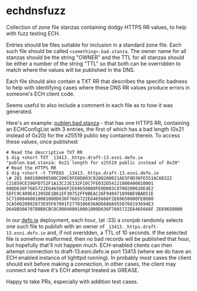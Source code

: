 # echdnsfuzz

Collection of zone file stanzas containing dodgy HTTPS RR values, to help with fuzz testing ECH.

Entries should be files suitable for inclusion in a standard zone file. Each such file should be
called ``<something>.bad.stanza``. The owner name for all stanzas should be the string "OWNER"
and the TTL for all stanzas should be either a number of the string "TTL" so that both can be
overridden to match where the values will be published in the DNS. 

Each file should also contain a TXT RR that describes the specific badness to help with 
identifying cases where these DNS RR values produce errors in someone's ECH client code.

Seems useful to also include a comment in each file as to how it was generated.

Here's an example: [publen.bad.stanza](publen.bad.stanza) - that has one 
HTTPS RR, containing an ECHConfigList with 3 entries, the first of which has a
bad length (0x21 instead of 0x20) for the x25519 public key contained therein.
To access these values, once published:

```
# Read the descriptive TXT RR
$ dig +short TXT _13413._https.draft-13.esni.defo.ie
"publen.bad.stanza: 0x21 length for x25519 public instead of 0x20"
# Read the HTTPS RR
$ dig +short -t TYPE65 _13413._https.draft-13.esni.defo.ie
\# 201 000100000500C200C0FE0D003C0200200021AE5F0D36FE5516C60322 C21859CE390FD752F1A13C22E132F10C7FE032D54121000400010001 000D636F7665722E6465666F2E69650000FE0D003C8700200020E4E2 5EFC9C409E41395DE1B61EF30752FF0BEAC26F949471099BE9BAD51E 5C71000400010001000D636F7665722E6465666F2E69650000FE0D00 3CA50020002073E95F87091F2770106036AD6680A955D768193694E3 D648B50A707B8B8CBC0C000400010001000D636F7665722E6465666F 2E69650000

```

In our [defo.ie](https://defo.ie) deployment, each hour, (at :33) a cronjob
randomly selects one such file to publish with an owner of
``_13413._https.draft-13.esni.defo.ie`` and, if not overidden, a TTL of 10
seconds.  If the selected file is somehow malformed, then no bad records will
be published that hour, but hopefully that'll not happen much.  ECH-enabled
clients can then attempt connection to draft-13.esni.defo.ie port 13413 (where
we do have an ECH enabled instance of lighttpd running).  In probably most cases the
client should exit before making a connection, in other cases, the client may
connect and have it's ECH attempt treated as GREASE.

Happy to take PRs, especially with addition test cases.

